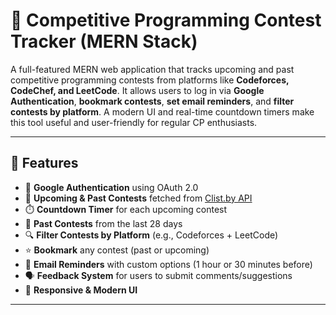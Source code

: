 # 🧠 Competitive Programming Contest Tracker (MERN Stack)

A full-featured MERN web application that tracks upcoming and past competitive programming contests from platforms like **Codeforces, CodeChef, and LeetCode**. It allows users to log in via **Google Authentication**, **bookmark contests**, **set email reminders**, and **filter contests by platform**. A modern UI and real-time countdown timers make this tool useful and user-friendly for regular CP enthusiasts.

---

## 🚀 Features

- 🔐 **Google Authentication** using OAuth 2.0
- 📅 **Upcoming & Past Contests** fetched from [Clist.by API](https://clist.by)
- ⏱️ **Countdown Timer** for each upcoming contest
- 📆 **Past Contests** from the last 28 days
- 🔍 **Filter Contests by Platform** (e.g., Codeforces + LeetCode)
- ⭐ **Bookmark** any contest (past or upcoming)
- 📧 **Email Reminders** with custom options (1 hour or 30 minutes before)
- 🗣️ **Feedback System** for users to submit comments/suggestions
- 🎨 **Responsive & Modern UI**

---
